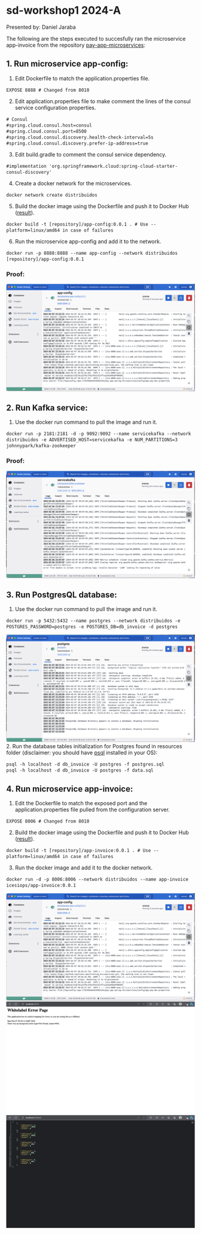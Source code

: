 # sd-workshop1 2024-A
Presented by: Daniel Jaraba

The following are the steps executed to succesfully ran the microservice app-invoice from the repository [pay-app-microservices](https://github.com/icesi-ops/training_microservices/blob/master/pay-app-spring-microservices):

## 1. Run microservice app-config:
  1. Edit Dockerfile to match the application.properties file.
  ```
  EXPOSE 8888 # Changed from 8010
  ```
  2. Edit application.properties file to make comment the lines of the consul service configuration properties.
  ```
  # Consul
  #spring.cloud.consul.host=consul
  #spring.cloud.consul.port=8500
  #spring.cloud.consul.discovery.health-check-interval=5s
  #spring.cloud.consul.discovery.prefer-ip-address=true
  ```
  3. Edit build.gradle to comment the consul service dependency.
  ```
  #implementation 'org.springframework.cloud:spring-cloud-starter-consul-discovery'
  ```
  4. Create a docker network for the microservices.
  ```
  docker network create distribuidos
  ```
  5. Build the docker image using the Dockerfile and push it to Docker Hub ([result](https://hub.docker.com/repository/docker/danieljaraba/app-config/general)).
  ```
  docker build -t [repository]/app-config:0.0.1 . # Use --platform=linux/amd64 in case of failures
  ```
  6. Run the microservice app-config and add it to the network.
  ```
  docker run -p 8888:8888 --name app-config --network distribuidos [repository]/app-config:0.0.1
  ```
  ### Proof:
  ![app-config](./assets/app-config.png)


## 2. Run Kafka service:
  1. Use the docker run command to pull the image and run it.
  ```
  docker run -p 2181:2181 -d -p 9092:9092 --name servicekafka --network distribuidos -e ADVERTISED_HOST=servicekafka -e NUM_PARTITIONS=3 johnnypark/kafka-zookeeper
  ```
  ### Proof:
  ![kafka](./assets/kafka.png)


## 3. Run PostgresQL database:
  1. Use the docker run command to pull the image and run it.
  ```
  docker run -p 5432:5432 --name postgres --network distribuidos -e POSTGRES_PASSWORD=postgres -e POSTGRES_DB=db_invoice -d postgres
  ```
  ![postgres](./assets/postgres.png)
  2. Run the database tables initialization for Postgres found in resources folder (disclaimer: you should have [psql](https://www.timescale.com/blog/how-to-install-psql-on-mac-ubuntu-debian-windows/) installed in your OS):
  ```
  psql -h localhost -d db_invoice -U postgres -f postgres.sql
  psql -h localhost -d db_invoice -U postgres -f data.sql
  ```


## 4. Run microservice app-invoice:
  1. Edit the Dockerfile to match the exposed port and the application.properties file pulled from the configuration server.
  ```
  EXPOSE 8006 # Changed from 8010
  ```
  2. Build the docker image using the Dockerfile and push it to Docker Hub ([result](https://hub.docker.com/repository/docker/danieljaraba/app-invoice/general)).
  ```
  docker build -t [repository]/app-invoice:0.0.1 . # Use --platform=linux/amd64 in case of failures
  ```
  3. Run the docker image and add it to the docker  network.
  ```
  docker run -d -p 8006:8006 --network distribuidos --name app-invoice icesiops/app-invoice:0.0.1
  ```
  ![app-invoice](./assets/app-config.png)
  ![app-invoice get at /](./assets/app-invoice-index.png)
  ![app-invoice get at /all](./assets/app-invoice-all.png)
